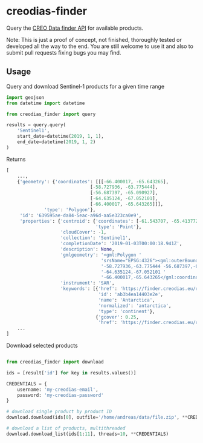 # creodias-finder
Query the [CREO Data finder API](https://creodias.eu/eo-data-finder-api-manual) for available 
products.

Note: This is just a proof of concept, not finished, thoroughly tested or developed all the way to the end. You are still welcome to use it and also to submit pull requests fixing bugs you may find.

## Usage

Query and download Sentinel-1 products for a given time range

```python
import geojson
from datetime import datetime

from creodias_finder import query

results = query.query(
    'Sentinel1',
    start_date=datetime(2019, 1, 1),
    end_date=datetime(2019, 1, 2)
)
```

Returns

```python
[
    ...,
    {'geometry': {'coordinates': [[[-66.400017, -65.643265],
                               [-58.727936, -63.775444],
                               [-56.687397, -65.090927],
                               [-64.635124, -67.052101],
                               [-66.400017, -65.643265]]],
              'type': 'Polygon'},
     'id': '639595ae-da84-5eac-a96d-aa5e323ca0e9',
     'properties': {'centroid': {'coordinates': [-61.543707, -65.4137725],
                                 'type': 'Point'},
                    'cloudCover': -1,
                    'collection': 'Sentinel1',
                    'completionDate': '2019-01-03T00:00:18.941Z',
                    'description': None,
                    'gmlgeometry': '<gml:Polygon '
                                   'srsName="EPSG:4326"><gml:outerBoundaryIs><gml:LinearRing><gml:coordinates>-66.400017,-65.643265 '
                                   '-58.727936,-63.775444 -56.687397,-65.090927 '
                                   '-64.635124,-67.052101 '
                                   '-66.400017,-65.643265</gml:coordinates></gml:LinearRing></gml:outerBoundaryIs></gml:Polygon>',
                    'instrument': 'SAR',
                    'keywords': [{'href': 'https://finder.creodias.eu/resto/api/collections/Sentinel1/search.json?&lang=en&q=Antarctica',
                                  'id': 'ab3b4ea14403e2e',
                                  'name': 'Antarctica',
                                  'normalized': 'antarctica',
                                  'type': 'continent'},
                                 {'gcover': 0.25,
                                  'href': 'https://finder.creodias.eu/resto/api/collections/Sentinel1/search.json?&lang=en&q=Antarctica',
    ...
]
```

Download selected products

```python

from creodias_finder import download

ids = [result['id'] for key in results.values()]

CREDENTIALS = {
    username: 'my-creodias-email',
    password: 'my-creodias-password'
}

# download single product by product ID
download.download(ids[0], outfile='/home/andreas/data/file.zip', **CREDENTIALS)

# download a list of products, multithreaded
download.download_list(ids[1:11], threads=10, **CREDENTIALS)
```
